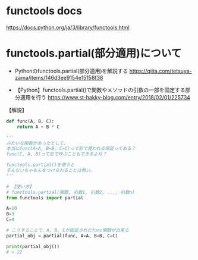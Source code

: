 # functools docs
<https://docs.python.org/ja/3/library/functools.html>

# functools.partial(部分適用)について
- Pythonのfunctools.partial(部分適用)を解説する
<https://qiita.com/tetsuya-zama/items/146d3ee9154e15158f38>

- 【Python】functools.partial()で関数やメソッドの引数の一部を固定する部分適用を行う
<https://www.st-hakky-blog.com/entry/2018/02/01/225734>

【解説】
```python
def func(A, B, C):
    return A + B * C

'''
みたいな関数があったとして、
本当にfunc(A=A, B=B, C=C)って形で使われる保証ってある？
func(C, A, B)って形で呼ぶこともできるよね？

functools.partial()を使うと
そんないちゃもんをつけられることは無い。
'''

# 【使い方】
# functools.partial(関数, 引数1, 引数2, ..., 引数n)
from functools import partial

A=10
B=3
C=4

# こうすることで、A, B, Cが固定されたfunc関数が出来る
partial_obj = partial(func, A=A, B=B, C=C)

print(partial_obj())
# > 22
```
